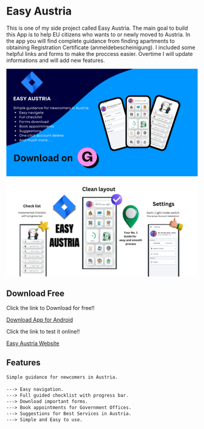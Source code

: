 # Easy Austria

This is one of my side project called Easy Austria. The main goal to build this App is to help EU citizens who wants to or newly moved to Austria. In the app you will find complete guidance from finding apartments to obtaining Registration Certificate (anmeldebescheinigung). I included some helpful links and forms to make the proccess easier.
Overtime I will update informations and will add new features. 

![alt text](<EASY AUSTRIA.png>)


![alt text](<Your paragraph text.png>)


## Download Free

Click the link to Download for free!!

[Download App for Android](https://shorturl.at/sMtJk)

Click the link to test it online!!

[Easy Austria Website](https://sumon.flutterflow.app)


## Features

```
Simple guidance for newcomers in Austria.

---> Easy navigation.
---> Full guided checklist with progress bar.
---> Download important forms.
---> Book appointments for Government Offices.
---> Suggestions for Best Services in Austria.
---> Simple and Easy to use.
```
